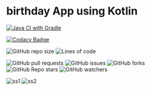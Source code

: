 # birthday App using Kotlin

[![Java CI with Gradle](https://github.com/shubhansu31/birthdayApp_Kotline_basics/actions/workflows/gradle.yml/badge.svg)](https://github.com/shubhansu31/birthdayApp_Kotline_basics/actions/workflows/gradle.yml)

[![Codacy Badge](https://app.codacy.com/project/badge/Grade/b851582fcd04472891c285aeb4693bf7)](https://www.codacy.com/gh/shubhansu31/birthdayApp_Kotline_basics/dashboard?utm_source=github.com&amp;utm_medium=referral&amp;utm_content=shubhansu31/birthdayApp_Kotline_basics&amp;utm_campaign=Badge_Grade)

![GitHub repo size](https://img.shields.io/github/repo-size/shubhansu31/birthdayApp_Kotline_basics?style=flat-square)
![Lines of code](https://img.shields.io/tokei/lines/github/shubhansu31/birthdayApp_Kotline_basics?style=flat-square)

![GitHub pull requests](https://img.shields.io/github/issues-pr-raw/shubhansu31/birthdayApp_Kotline_basics?style=flat-square)
![GitHub issues](https://img.shields.io/github/issues/shubhansu31/birthdayApp_Kotline_basics?style=flat-square) ![GitHub forks](https://img.shields.io/github/forks/shubhansu31/birthdayApp_Kotline_basics?style=flat-square) ![GitHub Repo stars](https://img.shields.io/github/stars/shubhansu31/birthdayApp_Kotline_basics?style=flat-square) ![GitHub watchers](https://img.shields.io/github/watchers/shubhansu31/birthdayApp_Kotline_basics?style=flat-square)

![ss1](https://i.ibb.co/qxbffQw/phone1.png=10x10)
![ss2](https://i.ibb.co/fQ0KTry/phone2.png1=10x10)

